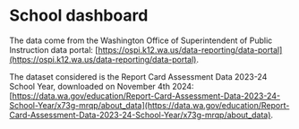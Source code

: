 # School dashboard

The data come from the Washington Office of Superintendent of Public Instruction data portal: [https://ospi.k12.wa.us/data-reporting/data-portal](https://ospi.k12.wa.us/data-reporting/data-portal).  

The dataset considered is the Report Card Assessment Data 2023-24 School Year, downloaded on November 4th 2024:
[https://data.wa.gov/education/Report-Card-Assessment-Data-2023-24-School-Year/x73g-mrqp/about_data](https://data.wa.gov/education/Report-Card-Assessment-Data-2023-24-School-Year/x73g-mrqp/about_data).
